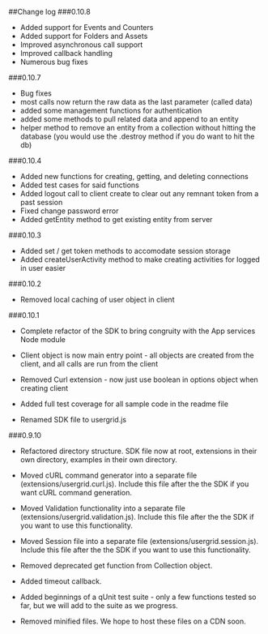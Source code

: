 ##Change log
###0.10.8
- Added support for Events and Counters
- Added support for Folders and Assets
- Improved asynchronous call support
- Improved callback handling
- Numerous bug fixes

###0.10.7
- Bug fixes
- most calls now return the raw data as the last parameter (called data)
- added some management functions for authentication
- added some methods to pull related data and append to an entity
- helper method to remove an entity from a collection without hitting the database (you would use the .destroy method if you do want to hit the db)

###0.10.4

- Added new functions for creating, getting, and deleting connections
- Added test cases for said functions
- Added logout call to client create to clear out any remnant token from a past session
- Fixed change password error
- Added getEntity method to get existing entity from server

###0.10.3

- Added set / get token methods to accomodate session storage
- Added createUserActivity method to make creating activities for logged in user easier

###0.10.2

- Removed local caching of user object in client

###0.10.1

- Complete refactor of the SDK to bring congruity with the App services Node module

- Client object is now main entry point - all objects are created from the client, and all calls are run from the client

- Removed Curl extension - now just use boolean in options object when creating client

- Added full test coverage for all sample code in the readme file

- Renamed SDK file to usergrid.js


###0.9.10

- Refactored directory structure.  SDK file now at root, extensions in their own directory, examples in their own directory.

- Moved cURL command generator into a separate file (extensions/usergrid.curl.js).  Include this file after the the SDK if you want cURL command generation.

- Moved Validation functionality into a separate file (extensions/usergrid.validation.js). Include this file after the the SDK if you want to use this functionality.

- Moved Session file into a separate file (extensions/usergrid.session.js). Include this file after the the SDK if you want to use this functionality.

- Removed deprecated get function from Collection object.

- Added timeout callback.

- Added beginnings of a qUnit test suite - only a few functions tested so far, but we will add to the suite as we progress.

- Removed minified files.  We hope to host these files on a CDN soon.
